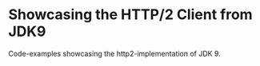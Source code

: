 # Showcasing the HTTP/2 Client from JDK9


Code-examples showcasing the http2-implementation of JDK 9.
